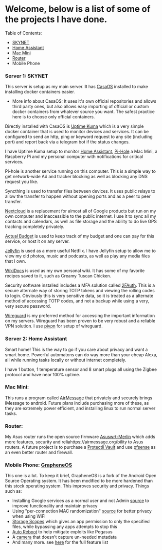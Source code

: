 # Welcome, below is a list of some of the projects I have done.

Table of Contents:
- [SKYNET](https://github.com/bradenholm/Portfolio#server-1-skynet)
- [Home Assistant](https://github.com/bradenholm/Portfolio#server-2-home-assistant)
- [Mac Mini](https://github.com/bradenholm/Portfolio#mac-mini)
- [Router](https://github.com/bradenholm/Portfolio#router)
- Mobile Phone


### Server 1: SKYNET
This server is setup as my main server. It has [CasaOS](https://github.com/IceWhaleTech/CasaOS) installed to make installing docker containers easier. 
   - More info about CasaOS: It uses it's own official repositories and allows third party ones, but also allows easy importing of official or custom docker containers from whatever source you want. The safest practice here is to choose only official containers.

Directly installed with CasaOS is [Uptime Kuma](https://github.com/louislam/uptime-kuma) which is a very simple docker container that is used to monitor devices and services. It can be configured to send an http, ping or keyword request to any site (including port) and report back via a telegram bot if the status changes. 

I have Uptime Kuma setup to monitor [Home Assistant](https://www.home-assistant.io/), [Pi-Hole](https://github.com/pi-hole) a Mac Mini, a Raspberry Pi and my personal computer with notifications for critical services. 

Pi-hole is another service running on this computer. This is a simple way to get network-wide Ad and tracker blocking as well as blocking any DNS request you like.

Syncthing is used to transfer files between devices. It uses public relays to allow the transfer to happen without opening ports and as a peer to peer transfer. 

[Nextcloud](https://github.com/nextcloud) is a replacement for almost all of Google products but run on my own computer and inaccessible to the public internet. I use it to sync all my contacts and calendars, as well as file storage and the ability to do live GPS tracking completely privately.

[Actual Budget](https://github.com/actualbudget/actual) is used to keep track of my budget and one can pay for this service, or host it on any server.

[Jellyfin](https://github.com/jellyfin/jellyfin) is used as a more useful Netflix. I have Jellyfin setup to allow me to view my old photos, music and podcasts, as well as play any media files that I own.

[WikiDocs](https://github.com/Zavy86/WikiDocs) is used as my own personal wiki. It has some of my favorite recipes saved to it, such as Creamy Tuscan Chicken.

Security software installed includes a MFA solution called [2FAuth](https://github.com/Bubka/2FAuth). This is a secure alternate way of storing TOTP tokens and viewing the rolling codes to login. Obviously this is very sensitive data, so it is treated as a alternate method of accessing TOTP codes, and not a backup while using a very, very secure password.

[Wireguard](https://www.wireguard.com/) is my preferred method for accessing the important information on my servers. Wireguard has been proven to be very robust and a reliable VPN solution. I use [pivpn](https://github.com/pivpn/pivpn) for setup of wireguard.


### Server 2: Home Assistant

Smart home! This is the way to go if you care about privacy and want a smart home. Powerful automatons can do way more than your cheap Alexa, all while running tasks locally or without internet completely.

I have 1 button, 1 temperature sensor and 8 smart plugs all using the Zigbee protocol and have near 100% uptime.


### Mac Mini:

This runs a program called [AirMessage](https://airmessage.org/) that privately and securely brings iMessage to android.
Future plans include purchasing more of these, as they are extremely power efficient, and installing linux to run normal server tasks.


### Router:

My Asus router runs the open source firmware [Asuswrt-Merlin](https://www.asuswrt-merlin.net/) which adds more features, security and reliahttps://airmessage.org/bility to Asus routers. A future project is to purchase a [Protectli Vault](https://protectli.com/) and use [pfsense](https://www.pfsense.org/) as an even better router and firewall.


### Mobile Phone: [GrapheneOS](https://grapheneos.org/)

This one is a lot.
To keep it brief, GrapheneOS is a fork of the Android Open Source Operating system. It has been modified to be more hardened than this stock operating system. This improves security and privacy. 
Things such as:
   - Installing Google services as a normal user and not Admin [source](https://grapheneos.org/features#sandboxed-google-play) to improve functionality and maintain privacy
   - Using "per-connection MAC randomization" [source](https://grapheneos.org/features#wifi-privacy) for better privacy when using WiFi
   - [Storage Scopes](https://grapheneos.org/features#storage-scopes) which gives an app permission to only the specified files, while bypassing any apps attempts to stop this
   - [Auto Reboot](https://grapheneos.org/features#auto-reboot) to help mitigate exploits like Pegasus
   - A [camera](https://grapheneos.org/features#grapheneos-camera) that doesn't capture un-needed metadata
   - And many more. see [here](https://grapheneos.org/features) for the full feature list
   
